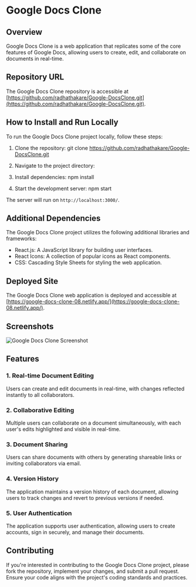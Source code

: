# Google Docs Clone

## Overview

Google Docs Clone is a web application that replicates some of the core features of Google Docs, allowing users to create, edit, and collaborate on documents in real-time.

## Repository URL

The Google Docs Clone repository is accessible at [https://github.com/radhathakare/Google-DocsClone.git](https://github.com/radhathakare/Google-DocsClone.git).

## How to Install and Run Locally

To run the Google Docs Clone project locally, follow these steps:

1. Clone the repository:
   git clone https://github.com/radhathakare/Google-DocsClone.git

2. Navigate to the project directory:

3. Install dependencies:
   npm install

4. Start the development server:
   npm start


The server will run on `http://localhost:3000/`.

## Additional Dependencies

The Google Docs Clone project utilizes the following additional libraries and frameworks:

- React.js: A JavaScript library for building user interfaces.
- React Icons: A collection of popular icons as React components.
- CSS: Cascading Style Sheets for styling the web application.

## Deployed Site

The Google Docs Clone web application is deployed and accessible at [https://google-docs-clone-08.netlify.app/](https://google-docs-clone-08.netlify.app/).

## Screenshots

![Google Docs Clone Screenshot](https://github.com/radhathakare/Google-DocsClone/assets/67684749/069933e3-d7d7-428b-89d4-986cd4e35bbe)

## Features

### 1. Real-time Document Editing
Users can create and edit documents in real-time, with changes reflected instantly to all collaborators.

### 2. Collaborative Editing
Multiple users can collaborate on a document simultaneously, with each user's edits highlighted and visible in real-time.

### 3. Document Sharing
Users can share documents with others by generating shareable links or inviting collaborators via email.

### 4. Version History
The application maintains a version history of each document, allowing users to track changes and revert to previous versions if needed.

### 5. User Authentication
The application supports user authentication, allowing users to create accounts, sign in securely, and manage their documents.

## Contributing

If you're interested in contributing to the Google Docs Clone project, please fork the repository, implement your changes, and submit a pull request. Ensure your code aligns with the project's coding standards and practices.


